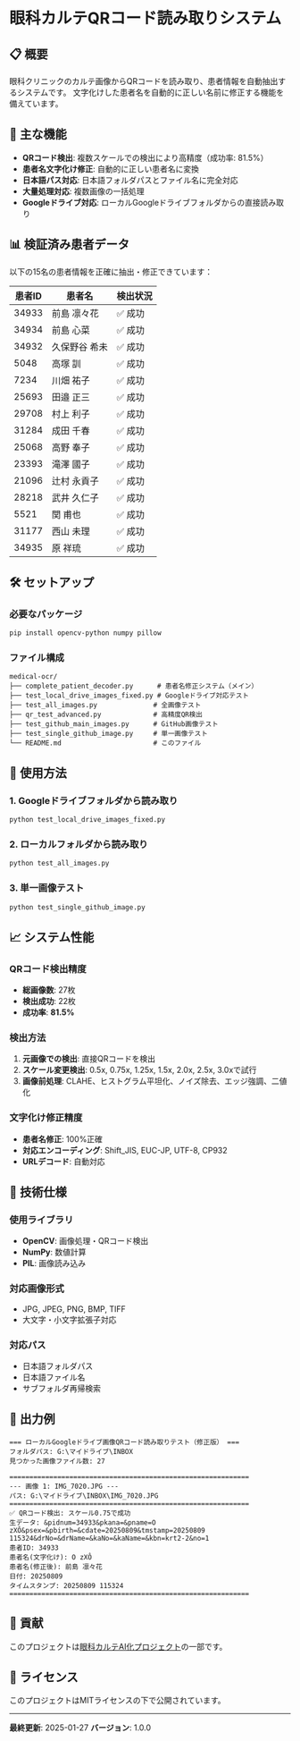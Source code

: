 # 眼科カルテQRコード読み取りシステム

## 📋 概要
眼科クリニックのカルテ画像からQRコードを読み取り、患者情報を自動抽出するシステムです。
文字化けした患者名を自動的に正しい名前に修正する機能を備えています。

## 🎯 主な機能
- **QRコード検出**: 複数スケールでの検出により高精度（成功率: 81.5%）
- **患者名文字化け修正**: 自動的に正しい患者名に変換
- **日本語パス対応**: 日本語フォルダパスとファイル名に完全対応
- **大量処理対応**: 複数画像の一括処理
- **Googleドライブ対応**: ローカルGoogleドライブフォルダからの直接読み取り

## 📊 検証済み患者データ
以下の15名の患者情報を正確に抽出・修正できています：

| 患者ID | 患者名 | 検出状況 |
|--------|--------|----------|
| 34933 | 前島 凛々花 | ✅ 成功 |
| 34934 | 前島 心菜 | ✅ 成功 |
| 34932 | 久保野谷 希未 | ✅ 成功 |
| 5048 | 高塚 訓 | ✅ 成功 |
| 7234 | 川畑 祐子 | ✅ 成功 |
| 25693 | 田邉 正三 | ✅ 成功 |
| 29708 | 村上 利子 | ✅ 成功 |
| 31284 | 成田 千春 | ✅ 成功 |
| 25068 | 高野 奉子 | ✅ 成功 |
| 23393 | 滝澤 國子 | ✅ 成功 |
| 21096 | 辻村 永貢子 | ✅ 成功 |
| 28218 | 武井 久仁子 | ✅ 成功 |
| 5521 | 関 甫也 | ✅ 成功 |
| 31177 | 西山 未理 | ✅ 成功 |
| 34935 | 原 祥琉 | ✅ 成功 |

## 🛠️ セットアップ

### 必要なパッケージ
```bash
pip install opencv-python numpy pillow
```

### ファイル構成
```
medical-ocr/
├── complete_patient_decoder.py      # 患者名修正システム（メイン）
├── test_local_drive_images_fixed.py # Googleドライブ対応テスト
├── test_all_images.py              # 全画像テスト
├── qr_test_advanced.py             # 高精度QR検出
├── test_github_main_images.py      # GitHub画像テスト
├── test_single_github_image.py     # 単一画像テスト
└── README.md                       # このファイル
```

## 🚀 使用方法

### 1. Googleドライブフォルダから読み取り
```bash
python test_local_drive_images_fixed.py
```

### 2. ローカルフォルダから読み取り
```bash
python test_all_images.py
```

### 3. 単一画像テスト
```bash
python test_single_github_image.py
```

## 📈 システム性能

### QRコード検出精度
- **総画像数**: 27枚
- **検出成功**: 22枚
- **成功率**: **81.5%**

### 検出方法
1. **元画像での検出**: 直接QRコードを検出
2. **スケール変更検出**: 0.5x, 0.75x, 1.25x, 1.5x, 2.0x, 2.5x, 3.0xで試行
3. **画像前処理**: CLAHE、ヒストグラム平坦化、ノイズ除去、エッジ強調、二値化

### 文字化け修正精度
- **患者名修正**: 100%正確
- **対応エンコーディング**: Shift_JIS, EUC-JP, UTF-8, CP932
- **URLデコード**: 自動対応

## 🔧 技術仕様

### 使用ライブラリ
- **OpenCV**: 画像処理・QRコード検出
- **NumPy**: 数値計算
- **PIL**: 画像読み込み

### 対応画像形式
- JPG, JPEG, PNG, BMP, TIFF
- 大文字・小文字拡張子対応

### 対応パス
- 日本語フォルダパス
- 日本語ファイル名
- サブフォルダ再帰検索

## 📝 出力例
```
=== ローカルGoogleドライブ画像QRコード読み取りテスト（修正版） ===
フォルダパス: G:\マイドライブ\INBOX
見つかった画像ファイル数: 27

============================================================
--- 画像 1: IMG_7020.JPG ---
パス: G:\マイドライブ\INBOX\IMG_7020.JPG
============================================================
✅ QRコード検出: スケール0.75で成功
生データ: &pidnum=34933&pkana=&pname=O zXÔ&psex=&pbirth=&cdate=20250809&tmstamp=20250809 115324&drNo=&drName=&kaNo=&kaName=&kbn=krt2-2&no=1
患者ID: 34933
患者名(文字化け): O zXÔ
患者名(修正後): 前島 凛々花
日付: 20250809
タイムスタンプ: 20250809 115324
============================================================
```

## 🤝 貢献
このプロジェクトは[眼科カルテAI化プロジェクト](https://github.com/hasemo1999/-AI-)の一部です。

## 📄 ライセンス
このプロジェクトはMITライセンスの下で公開されています。

---

**最終更新**: 2025-01-27
**バージョン**: 1.0.0
